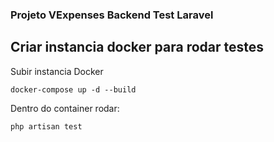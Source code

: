 ### Projeto VExpenses Backend Test Laravel

## Criar instancia docker para rodar testes

Subir instancia Docker

``docker-compose up -d --build``

Dentro do container rodar:

``php artisan test``
